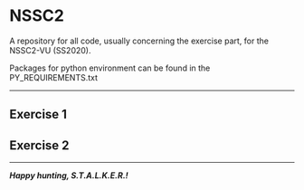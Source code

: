 # NSSC2

A repository for all code, usually concerning the exercise part, for the NSSC2-VU (SS2020).

Packages for python environment can be found in the PY_REQUIREMENTS.txt

---

## Exercise 1

## Exercise 2

---

__*Happy hunting, S.T.A.L.K.E.R.!*__
